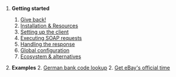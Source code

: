 1. **Getting started**
   1. [Give back!](/#give_back)
   1. [Installation & Resources](/#installation__resources)
   1. [Setting up the client](/#setting_up_the_client)
   1. [Executing SOAP requests](/#executing_soap_requests)
   1. [Handling the response](/#handling_the_response)
   1. [Global configuration](/#global_configuration)
   1. [Ecosystem & alternatives](/#ecosystem__alternatives)

2. **Examples**
   2. [German bank code lookup](/examples.html#german_bank_code_lookup)
   2. [Get eBay's official time](/examples.html#get_ebays_official_time)
